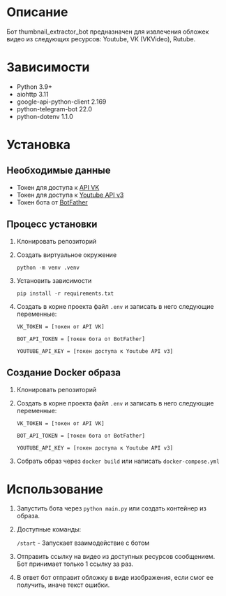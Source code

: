 # Описание
Бот thumbnail_extractor_bot предназначен для извлечения обложек видео из следующих ресурсов: Youtube, VK (VKVideo), Rutube.

# Зависимости
- Python 3.9+
- aiohttp 3.11
- google-api-python-client 2.169
- python-telegram-bot 22.0
- python-dotenv 1.1.0

# Установка
## Необходимые данные
- Токен для доступа к [API VK](https://dev.vk.com/ru/api/access-token/getting-started)
- Токен для доступа к [Youtube API v3](https://developers.google.com/youtube/v3)
- Токен бота от [BotFather](https://t.me/BotFather)

## Процесс установки
1. Клонировать репозиторий
2. Создать виртуальное окружение 

    <code>python -m venv .venv</code>

3. Установить зависимости
    
    <code>pip install -r requirements.txt</code>

4. Создать в корне проекта файл <code>.env</code> и записать в него следующие переменные:

    <code>VK_TOKEN = [токен от API VK]  
    BOT_API_TOKEN = [токен бота от BotFather]  
    YOUTUBE_API_KEY = [токен доступа к Youtube API v3]  </code>

## Создание Docker образа
1. Клонировать репозиторий
2. Создать в корне проекта файл <code>.env</code> и записать в него следующие переменные:

    <code>VK_TOKEN = [токен от API VK]  
    BOT_API_TOKEN = [токен бота от BotFather]  
    YOUTUBE_API_KEY = [токен доступа к Youtube API v3]  </code>

3. Собрать образ через <code>docker build</code> или написать <code>docker-compose.yml</code>

# Использование
1. Запустить бота через <code>python main.py</code> или создать контейнер из образа.
2. Доступные команды:

    <code>/start</code> - Запускает взаимодействие с ботом

3. Отправить ссылку на видео из доступных ресурсов сообщением. Бот принимает только 1 ссылку за раз.
4. В ответ бот отправит обложку в виде изображения, если смог ее получить, иначе текст ошибки.